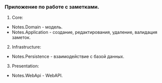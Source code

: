 ### Приложение по работе с заметками.

1. Core:
- Notes.Domain - модель.
- Notes.Application - создание, редактирования, удаление, валидация заметок.
2. Infrastructure:
- Notes.Persistence -  взаимодействие с базой данных.
3. Presentation:
- Notes.WebApi - WebAPI.
